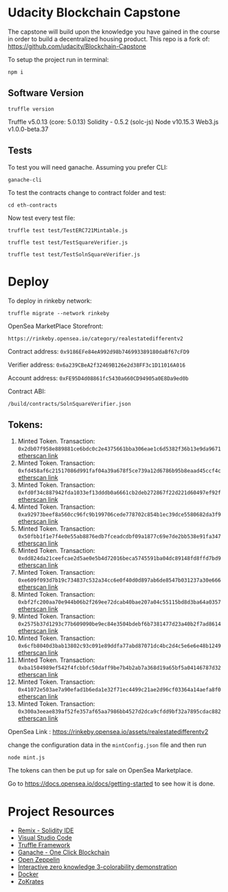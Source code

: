 # Udacity Blockchain Capstone

The capstone will build upon the knowledge you have gained in the course in order to build a decentralized housing product. 
This repo is a fork of: https://github.com/udacity/Blockchain-Capstone

To setup the project run in terminal:

`npm i`

## Software Version

`truffle version`

Truffle v5.0.13 (core: 5.0.13)
Solidity - 0.5.2 (solc-js)
Node v10.15.3
Web3.js v1.0.0-beta.37

## Tests
To test you will need ganache. Assuming you prefer CLI:

`ganache-cli`

To test the contracts change to contract folder and test:

`cd eth-contracts`

Now test every test file:

`truffle test test/TestERC721Mintable.js`

`truffle test test/TestSquareVerifier.js`

`truffle test test/TestSolnSquareVerifier.js`

# Deploy
To deploy in rinkeby network:

`truffle migrate --network rinkeby`

OpenSea MarketPlace Storefront: 

`https://rinkeby.opensea.io/category/realestatedifferentv2`

Contract address: 
`0x9186EFe84eA992d98b746993389180daBf67cFD9`

Verifier address:
`0x6a239CBeA2f32469B126e2d38FF3c1D11016A016`

Account address: `0xFE95D4d08861fc5430a660CD94905a0E8Da9ed0b`

Contract ABI: 

`/build/contracts/SolnSquareVerifier.json`

## Tokens:

1. Minted Token. Transaction: `0x2db07f958e889881ce6bdc0c2e4375661bba306eae1c6d5382f36b13e9da9671` [etherscan link](https://rinkeby.etherscan.io/tx/0x2db07f958e889881ce6bdc0c2e4375661bba306eae1c6d5382f36b13e9da9671)
1. Minted Token. Transaction: `0xfd458af6c21517086d991faf04a39a678f5ce739a12d6786b95b8eaad45ccf4c` [etherscan link](https://rinkeby.etherscan.io/tx/0xfd458af6c21517086d991faf04a39a678f5ce739a12d6786b95b8eaad45ccf4c)
1. Minted Token. Transaction: `0xfd0f34c887942fda1033ef13dddb0a6661cb2deb272867f22d221d60497ef92f` [etherscan link](https://rinkeby.etherscan.io/tx/0xfd0f34c887942fda1033ef13dddb0a6661cb2deb272867f22d221d60497ef92f)
1. Minted Token. Transaction: `0xa92973beef8a560cc96fc9b199706cede778702c854b1ec39dce5580682da3f9` [etherscan link](https://rinkeby.etherscan.io/tx/0xa92973beef8a560cc96fc9b199706cede778702c854b1ec39dce5580682da3f9)
1. Minted Token. Transaction: `0x50fbb1f1e7f4e0e55ab8876edb7fceadcdbf09a1877c69e7de2bb538e91fa347` [etherscan link](https://rinkeby.etherscan.io/tx/0x50fbb1f1e7f4e0e55ab8876edb7fceadcdbf09a1877c69e7de2bb538e91fa347)
1. Minted Token. Transaction: `0xdd824da21ceefcae2d5ae0e5b4d72016beca5745591ba04dc89148fd8ffd7bd9` [etherscan link](https://rinkeby.etherscan.io/tx/0xdd824da21ceefcae2d5ae0e5b4d72016beca5745591ba04dc89148fd8ffd7bd9)
1. Minted Token. Transaction: `0xe609f093d7b19c734837c532a34cc6e0f40d0d897ab6de8547b031237a30e666` [etherscan link](https://rinkeby.etherscan.io/tx/0xe609f093d7b19c734837c532a34cc6e0f40d0d897ab6de8547b031237a30e666)
1. Minted Token. Transaction: `0xbf2fc200aa70e944b06b2f269ee72dcab40bae207a04c55115bd8d3ba64a0357` [etherscan link](https://rinkeby.etherscan.io/tx/0xbf2fc200aa70e944b06b2f269ee72dcab40bae207a04c55115bd8d3ba64a0357)
1. Minted Token. Transaction: `0x2575b37d1293c77b609090be9ec84e3504bdebf6b7381477d23a40b2f7ad8614` [etherscan link](https://rinkeby.etherscan.io/tx/0x2575b37d1293c77b609090be9ec84e3504bdebf6b7381477d23a40b2f7ad8614)
1. Minted Token. Transaction: `0x6cfb8040d3bab13802c93c091e89ddfa77abd87071dc4bc2d4c5e6e6e48b1249` [etherscan link](https://rinkeby.etherscan.io/tx/0x6cfb8040d3bab13802c93c091e89ddfa77abd87071dc4bc2d4c5e6e6e48b1249)
1. Minted Token. Transaction: `0xba1504989ef542f4fcbbfc50daff9be7b4b2ab7a368d19a65bf5a04146787d32` [etherscan link](https://rinkeby.etherscan.io/tx/0xba1504989ef542f4fcbbfc50daff9be7b4b2ab7a368d19a65bf5a04146787d32)
1. Minted Token. Transaction: `0x41072e503ae7a90efad1b6eda1e32f71ec4499c21ae2d96cf03364a14aefa8f0` [etherscan link](https://rinkeby.etherscan.io/tx/0x41072e503ae7a90efad1b6eda1e32f71ec4499c21ae2d96cf03364a14aefa8f0)
1. Minted Token. Transaction: `0x300a3eeae839af52fe357af65aa7986bb4527d2dca9cfdd9bf32a7895cdac882` [etherscan link](https://rinkeby.etherscan.io/tx/0x300a3eeae839af52fe357af65aa7986bb4527d2dca9cfdd9bf32a7895cdac882)


OpenSea Link : https://rinkeby.opensea.io/assets/realestatedifferentv2

change the configuration data in the `mintConfig.json` file and then run

`node mint.js`

The tokens can then be put up for sale on OpenSea Marketplace.

Go to https://docs.opensea.io/docs/getting-started to see how it is done.

# Project Resources

* [Remix - Solidity IDE](https://remix.ethereum.org/)
* [Visual Studio Code](https://code.visualstudio.com/)
* [Truffle Framework](https://truffleframework.com/)
* [Ganache - One Click Blockchain](https://truffleframework.com/ganache)
* [Open Zeppelin ](https://openzeppelin.org/)
* [Interactive zero knowledge 3-colorability demonstration](http://web.mit.edu/~ezyang/Public/graph/svg.html)
* [Docker](https://docs.docker.com/install/)
* [ZoKrates](https://github.com/Zokrates/ZoKrates)